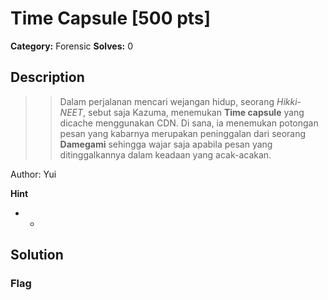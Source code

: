 # Time Capsule [500 pts]

**Category:** Forensic
**Solves:** 0

## Description
>> Dalam perjalanan mencari wejangan hidup, seorang *Hikki-NEET*, sebut saja Kazuma, menemukan **Time capsule** yang dicache menggunakan CDN. Di sana, ia menemukan potongan pesan yang kabarnya merupakan peninggalan dari seorang **Damegami** sehingga wajar saja apabila pesan yang ditinggalkannya dalam keadaan yang acak-acakan.

Author: Yui

**Hint**
* -

## Solution

### Flag

